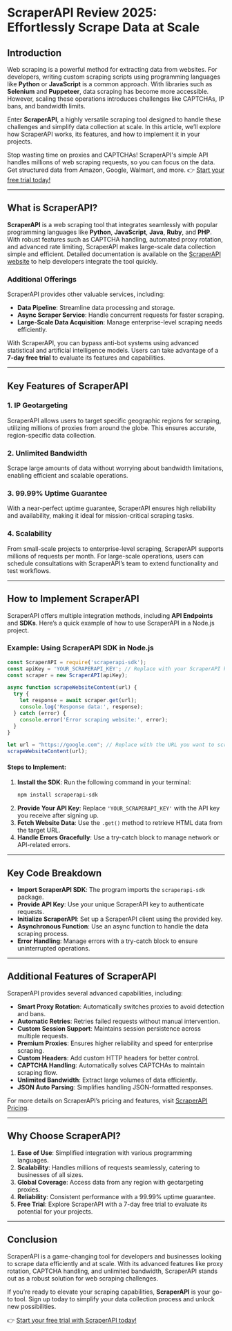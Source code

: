 
# ScraperAPI Review 2025: Effortlessly Scrape Data at Scale

## Introduction

Web scraping is a powerful method for extracting data from websites. For developers, writing custom scraping scripts using programming languages like **Python** or **JavaScript** is a common approach. With libraries such as **Selenium** and **Puppeteer**, data scraping has become more accessible. However, scaling these operations introduces challenges like CAPTCHAs, IP bans, and bandwidth limits.

Enter **ScraperAPI**, a highly versatile scraping tool designed to handle these challenges and simplify data collection at scale. In this article, we’ll explore how ScraperAPI works, its features, and how to implement it in your projects.

Stop wasting time on proxies and CAPTCHAs! ScraperAPI's simple API handles millions of web scraping requests, so you can focus on the data. Get structured data from Amazon, Google, Walmart, and more. 👉 [Start your free trial today!](https://bit.ly/Scraperapi)

---

## What is ScraperAPI?

**ScraperAPI** is a web scraping tool that integrates seamlessly with popular programming languages like **Python**, **JavaScript**, **Java**, **Ruby**, and **PHP**. With robust features such as CAPTCHA handling, automated proxy rotation, and advanced rate limiting, ScraperAPI makes large-scale data collection simple and efficient. Detailed documentation is available on the [ScraperAPI website](https://bit.ly/Scraperapi) to help developers integrate the tool quickly.

### Additional Offerings
ScraperAPI provides other valuable services, including:
- **Data Pipeline**: Streamline data processing and storage.
- **Async Scraper Service**: Handle concurrent requests for faster scraping.
- **Large-Scale Data Acquisition**: Manage enterprise-level scraping needs efficiently.

With ScraperAPI, you can bypass anti-bot systems using advanced statistical and artificial intelligence models. Users can take advantage of a **7-day free trial** to evaluate its features and capabilities.

---

## Key Features of ScraperAPI

### 1. **IP Geotargeting**
ScraperAPI allows users to target specific geographic regions for scraping, utilizing millions of proxies from around the globe. This ensures accurate, region-specific data collection.

### 2. **Unlimited Bandwidth**
Scrape large amounts of data without worrying about bandwidth limitations, enabling efficient and scalable operations.

### 3. **99.99% Uptime Guarantee**
With a near-perfect uptime guarantee, ScraperAPI ensures high reliability and availability, making it ideal for mission-critical scraping tasks.

### 4. **Scalability**
From small-scale projects to enterprise-level scraping, ScraperAPI supports millions of requests per month. For large-scale operations, users can schedule consultations with ScraperAPI’s team to extend functionality and test workflows.

---

## How to Implement ScraperAPI

ScraperAPI offers multiple integration methods, including **API Endpoints** and **SDKs**. Here’s a quick example of how to use ScraperAPI in a Node.js project.

### Example: Using ScraperAPI SDK in Node.js

```javascript
const ScraperAPI = require('scraperapi-sdk');
const apiKey = 'YOUR_SCRAPERAPI_KEY'; // Replace with your ScraperAPI key
const scraper = new ScraperAPI(apiKey);

async function scrapeWebsiteContent(url) {
  try {
    let response = await scraper.get(url);
    console.log('Response data:', response);
  } catch (error) {
    console.error('Error scraping website:', error);
  }
}

let url = "https://google.com"; // Replace with the URL you want to scrape
scrapeWebsiteContent(url);
```

#### Steps to Implement:
1. **Install the SDK**: Run the following command in your terminal:
   ```bash
   npm install scraperapi-sdk
   ```
2. **Provide Your API Key**: Replace `'YOUR_SCRAPERAPI_KEY'` with the API key you receive after signing up.
3. **Fetch Website Data**: Use the `.get()` method to retrieve HTML data from the target URL.
4. **Handle Errors Gracefully**: Use a try-catch block to manage network or API-related errors.

---

## Key Code Breakdown

- **Import ScraperAPI SDK**: The program imports the `scraperapi-sdk` package.
- **Provide API Key**: Use your unique ScraperAPI key to authenticate requests.
- **Initialize ScraperAPI**: Set up a ScraperAPI client using the provided key.
- **Asynchronous Function**: Use an async function to handle the data scraping process.
- **Error Handling**: Manage errors with a try-catch block to ensure uninterrupted operations.

---

## Additional Features of ScraperAPI

ScraperAPI provides several advanced capabilities, including:

- **Smart Proxy Rotation**: Automatically switches proxies to avoid detection and bans.
- **Automatic Retries**: Retries failed requests without manual intervention.
- **Custom Session Support**: Maintains session persistence across multiple requests.
- **Premium Proxies**: Ensures higher reliability and speed for enterprise scraping.
- **Custom Headers**: Add custom HTTP headers for better control.
- **CAPTCHA Handling**: Automatically solves CAPTCHAs to maintain scraping flow.
- **Unlimited Bandwidth**: Extract large volumes of data efficiently.
- **JSON Auto Parsing**: Simplifies handling JSON-formatted responses.

For more details on ScraperAPI’s pricing and features, visit [ScraperAPI Pricing](https://bit.ly/Scraperapi).

---

## Why Choose ScraperAPI?

1. **Ease of Use**: Simplified integration with various programming languages.
2. **Scalability**: Handles millions of requests seamlessly, catering to businesses of all sizes.
3. **Global Coverage**: Access data from any region with geotargeting proxies.
4. **Reliability**: Consistent performance with a 99.99% uptime guarantee.
5. **Free Trial**: Explore ScraperAPI with a 7-day free trial to evaluate its potential for your projects.

---

## Conclusion

ScraperAPI is a game-changing tool for developers and businesses looking to scrape data efficiently and at scale. With its advanced features like proxy rotation, CAPTCHA handling, and unlimited bandwidth, ScraperAPI stands out as a robust solution for web scraping challenges.

If you’re ready to elevate your scraping capabilities, **ScraperAPI** is your go-to tool. Sign up today to simplify your data collection process and unlock new possibilities.

👉 [Start your free trial with ScraperAPI today!](https://bit.ly/Scraperapi)
